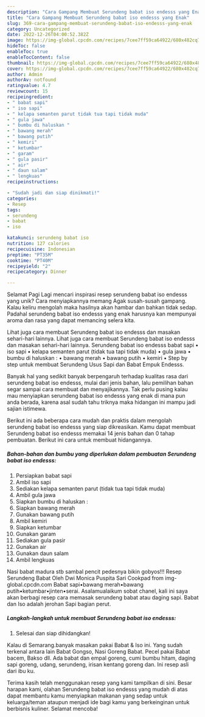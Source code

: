 ```yaml
---
description: "Cara Gampang Membuat Serundeng babat iso endesss yang Enak"
title: "Cara Gampang Membuat Serundeng babat iso endesss yang Enak"
slug: 369-cara-gampang-membuat-serundeng-babat-iso-endesss-yang-enak
category: Uncategorized
date: 2022-12-26T04:00:52.382Z
image: https://img-global.cpcdn.com/recipes/7cee7ff59ca64922/680x482cq70/serundeng-babat-iso-endesss-foto-resep-utama.jpg
hideToc: false
enableToc: true
enableTocContent: false
thumbnail: https://img-global.cpcdn.com/recipes/7cee7ff59ca64922/680x482cq70/serundeng-babat-iso-endesss-foto-resep-utama.jpg
cover: https://img-global.cpcdn.com/recipes/7cee7ff59ca64922/680x482cq70/serundeng-babat-iso-endesss-foto-resep-utama.jpg
author: Admin
authorAv: notfound
ratingvalue: 4.7
reviewcount: 15
recipeingredient:
- " babat sapi"
- " iso sapi"
- " kelapa semanten parut tidak tua tapi tidak muda"
- " gula jawa"
- " bumbu di haluskan "
- " bawang merah"
- " bawang putih"
- " kemiri"
- " ketumbar"
- " garam"
- " gula pasir"
- " air"
- " daun salam"
- " lengkuas"
recipeinstructions:

- "Sudah jadi dan siap dinikmati!"
categories:
- Resep
tags:
- serundeng
- babat
- iso

katakunci: serundeng babat iso 
nutrition: 127 calories
recipecuisine: Indonesian
preptime: "PT35M"
cooktime: "PT40M"
recipeyield: "2"
recipecategory: Dinner

---
```



Selamat Pagi Lagi mencari inspirasi resep serundeng babat iso endesss yang unik? Cara menyiapkannya memang Agak susah-susah gampang. Kalau keliru mengolah maka hasilnya akan hambar dan bahkan tidak sedap. Padahal serundeng babat iso endesss yang enak harusnya kan mempunyai aroma dan rasa yang dapat memancing selera kita.


Lihat juga cara membuat Serundeng babat iso endesss dan masakan sehari-hari lainnya. Lihat juga cara membuat Serundeng babat iso endesss dan masakan sehari-hari lainnya. Serundeng babat iso endesss babat sapi • iso sapi • kelapa semanten parut (tidak tua tapi tidak muda) • gula jawa • bumbu di haluskan : • bawang merah • bawang putih • kemiri • Step by step untuk membuat Serundeng Usus Sapi dan Babat Empuk Endesss.

Banyak hal yang sedikit banyak berpengaruh terhadap kualitas rasa dari serundeng babat iso endesss, mulai dari jenis bahan, lalu pemilihan bahan segar sampai cara membuat dan menyajikannya. Tak perlu pusing kalau mau menyiapkan serundeng babat iso endesss yang enak di mana pun anda berada, karena asal sudah tahu triknya maka hidangan ini mampu jadi sajian istimewa.


Berikut ini ada beberapa cara mudah dan praktis dalam mengolah serundeng babat iso endesss yang siap dikreasikan. Kamu dapat membuat Serundeng babat iso endesss memakai 14 jenis bahan dan 0 tahap pembuatan. Berikut ini cara untuk membuat hidangannya.

<!--inarticleads1-->

##### Bahan-bahan dan bumbu yang diperlukan dalam pembuatan Serundeng babat iso endesss:

1. Persiapkan  babat sapi
1. Ambil  iso sapi
1. Sediakan  kelapa semanten parut (tidak tua tapi tidak muda)
1. Ambil  gula jawa
1. Siapkan  bumbu di haluskan :
1. Siapkan  bawang merah
1. Gunakan  bawang putih
1. Ambil  kemiri
1. Siapkan  ketumbar
1. Gunakan  garam
1. Sediakan  gula pasir
1. Gunakan  air
1. Gunakan  daun salam
1. Ambil  lengkuas


Nasi babat madura stb sambal pencit pedesnya bikin gobyos!!! Resep Serundeng Babat Oleh Dwi Monica Puspita Sari Cookpad from img-global.cpcdn.com Babat sapi•bawang merah•bawang putih•ketumbar•jinten•serai. Asalamualaikum sobat chanel, kali ini saya akan berbagi resep cara memasak serundeng babat atau daging sapi. Babat dan Iso adalah jerohan Sapi bagian perut. 

<!--inarticleads2-->

##### Langkah-langkah untuk membuat Serundeng babat iso endesss:


1. Selesai dan siap dihidangkan!

Kalau di Semarang.banyak masakan pakai Babat &amp; Iso ini. Yang sudah terkenal antara lain Babat Gongso, Nasi Goreng Babat. Pecel pakai Babat bacem, Bakso dll. Ada babat dan empal goreng, cumi bumbu hitam, daging sapi goreng, udang, serundeng, irisan kentang goreng dan. Ini resep asli dari ibu ku. 

Terima kasih telah menggunakan resep yang kami tampilkan di sini. Besar harapan kami, olahan Serundeng babat iso endesss yang mudah di atas dapat membantu kamu menyiapkan makanan yang sedap untuk keluarga/teman ataupun menjadi ide bagi kamu yang berkeinginan untuk berbisnis kuliner. Selamat mencoba!
